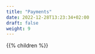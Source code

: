 ```yaml
---
title: "Payments"
date: 2022-12-28T13:23:34+02:00
draft: false
weight: 9
---
```


{{% children %}}

